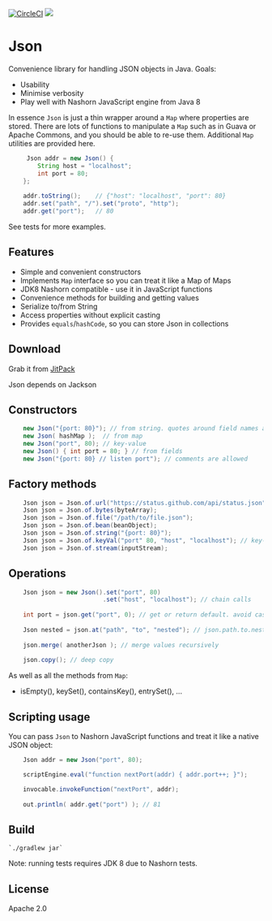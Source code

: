 [![CircleCI](https://circleci.com/gh/ajermakovics/json.svg?style=svg)](https://circleci.com/gh/ajermakovics/json) [![](https://jitpack.io/v/org.andrejs/json.svg)](https://jitpack.io/#org.andrejs/json) 

# Json

Convenience library for handling JSON objects in Java. Goals:

- Usability
- Minimise verbosity 
- Play well with Nashorn JavaScript engine from Java 8

In essence `Json` is just a thin wrapper around a `Map` where properties are stored. There are lots of functions to manipulate a `Map` such as in Guava or Apache Commons, and you should be able to re-use them. Additional `Map` utilities are provided here. 

```java
     Json addr = new Json() {
    	String host = "localhost";
    	int port = 80;
    };
    	 
    addr.toString(); 	// {"host": "localhost", "port": 80}
    addr.set("path", "/").set("proto", "http");
    addr.get("port"); 	// 80
```

See tests for more examples.	

## Features

 - Simple and convenient constructors
 - Implements `Map` interface so you can treat it like a Map of Maps
 - JDK8 Nashorn compatible - use it in JavaScript functions
 - Convenience methods for building and getting values
 - Serialize to/from String
 - Access properties without explicit casting
 - Provides `equals`/`hashCode`, so you can store Json in collections

## Download

Grab it from [JitPack](https://jitpack.io/#org.andrejs/json)

Json depends on Jackson

## Constructors

```java
    new Json("{port: 80}"); // from string. quotes around field names are optional.
    new Json( hashMap );  // from map
    new Json("port", 80); // key-value
    new Json() { int port = 80; } // from fields 
    new Json("{port: 80} // listen port"); // comments are allowed
```

## Factory methods

```java
    Json json = Json.of.url("https://status.github.com/api/status.json"); // download from url
    Json json = Json.of.bytes(byteArray);
    Json json = Json.of.file("/path/to/file.json");
    Json json = Json.of.bean(beanObject);
    Json json = Json.of.string("{port: 80}");
    Json json = Json.of.keyVal("port" 80, "host", "localhost"); // key-value pairs
    Json json = Json.of.stream(inputStream);
```

## Operations

```java
    Json json = new Json().set("port", 80)
                          .set("host", "localhost"); // chain calls
    
    int port = json.get("port", 0); // get or return default. avoid casting 
     
    Json nested = json.at("path", "to", "nested"); // json.path.to.nested
    
    json.merge( anotherJson ); // merge values recursively
    
    json.copy(); // deep copy
```

As well as all the methods from `Map`:

   - isEmpty(), keySet(), containsKey(), entrySet(), ...
    
## Scripting usage

You can pass `Json` to Nashorn JavaScript functions and treat it like a native JSON object:

```java
    Json addr = new Json("port", 80);

    scriptEngine.eval("function nextPort(addr) { addr.port++; }");

    invocable.invokeFunction("nextPort", addr);
		
    out.println( addr.get("port") ); // 81
```

## Build

    `./gradlew jar`
    
Note: running tests requires JDK 8 due to Nashorn tests.

## License

Apache 2.0
